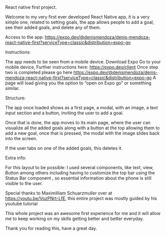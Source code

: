 React native first project. 

Welcome to my very first ever developed React Native app, it is a very simple one, related to setting goals,  the app allows people to add a goal, see their added goals, and delete any of them. 

Access to the app: https://expo.dev/@denismendoza/denis-mendoza-react-native-first?serviceType=classic&distribution=expo-go

Instructions: 

The app needs to be seen from a mobile device. 
Download Expo Go to your mobile device, Further instructions here: https://expo.dev/client
Once step two is completed please go here https://expo.dev/@denismendoza/denis-mendoza-react-native-first?serviceType=classic&distribution=expo-go
A page will load giving you the option to “open on Expo go” or something similar. 


Structure: 

The app once loaded shows as a first page, a modal, with an image, a text input section and a button, inviting the user to add a goal. 

Once that is done, the app moves to its main page, where the user can visualize all the added goals along with a button at the top allowing them to add a new goal, once that is pressed, the modal with the image slides back into the screen. 

If the user tabs on one of the added goals, this deletes it.

Extra info:

For this layout to be possible: I used several components, like text, view, Button among others including having to customize the top bar using the Status Bar component , so essential information about the phone is still visible to the user. 

Special thanks to Maximilliam Schuarzmuller over at  https://youtu.be/VozPNrt-LfE, this entire project was mostly guided by his youtube tutorial  

This whole project was an awesome first experience for me and it will allow me to keep working on my skills getting better and better everyday.

Thank you for reading this, have a great day. 


